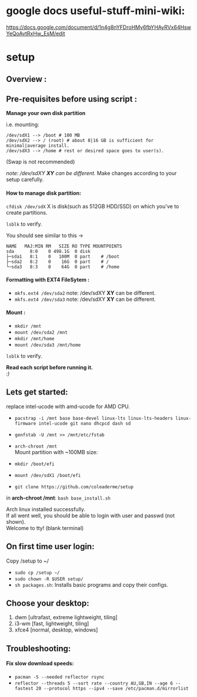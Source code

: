 # google docs useful-stuff-mini-wiki:
https://docs.google.com/document/d/1n4g8nYFDroHMy6fbYHAyRVx64HswYeQoAvtRxHw_EsM/edit

# setup
## Overview : 

## Pre-requisites before using script : 

**Manage your own disk partition**

i.e. mounting:

    /dev/sdX1 --> /boot # 100 MB
    /dev/sdX2 --> / (root) # about 8|16 GB is sufficient for minimal|average install.
    /dev/sdX3 --> /home # rest or desired space goes to user(s).

(Swap is not recommended)       

*note: /dev/sdXY **XY** can be different.*
Make changes according to your setup carefully.

#### How to manage disk partition:

`cfdisk /dev/sdX` X is disk(such as 512GB HDD/SSD) on which you've to create partitions.

`lsblk` to verify.

You should see similar to this ->

    NAME   MAJ:MIN RM   SIZE RO TYPE MOUNTPOINTS
    sda      8:0    0 498.1G  0 disk
    ├─sda1   8:1    0   100M  0 part    # /boot
    ├─sda2   8:2    0    16G  0 part    # /
    └─sda3   8:3    0    64G  0 part    # /home

#### Formatting with EXT4 FileSytem :
- `mkfs.ext4 /dev/sda2` note: /dev/sdXY **XY** can be different.
- `mkfs.ext4 /dev/sda3` note: /dev/sdXY **XY** can be different.

#### Mount :
- `mkdir /mnt`
- `mount /dev/sda2 /mnt`
- `mkdir /mnt/home`
- `mount /dev/sda3 /mnt/home` 

`lsblk` to verify.  

**Read each script before running it.**  
  *:)*  

## Lets get started:  
replace intel-ucode with amd-ucode for AMD CPU.  
- `pacstrap -i /mnt base base-devel linux-lts linux-lts-headers linux-firmware intel-ucode git nano dhcpcd dash sd`  
- `genfstab -U /mnt >> /mnt/etc/fstab`    
  
  
- `arch-chroot /mnt`  
Mount partition with ~100MB size:  
- `mkdir /boot/efi`  
- `mount /dev/sdX1 /boot/efi`  
   
- `git clone https://github.com/coleaderme/setup`  

in **arch-chroot /mnt**: `bash base_install.sh`   
  
Arch linux installed successfully.  
If all went well, you should be able to login with user and passwd (not shown).  
Welcome to tty! (blank terminal)  

## On first time user login:  
Copy /setup to ~/   
- `sudo cp /setup ~/`   
- `sudo chown -R $USER setup/`  
- `sh packages.sh`: Installs basic programs and copy their configs.     

## Choose your desktop:  
1. dwm    [ultrafast, extreme lightweight, tiling]  
2. i3-wm  [fast, lightweight, tiling]  
3. xfce4  [normal, desktop, windows]  


## Troubleshooting: 
#### Fix slow download speeds:  
- `pacman -S --needed reflector rsync`  
- `reflector --threads 5 --sort rate --country AU,GB,IN --age 6 --fastest 20 --protocol https --ipv4 --save /etc/pacman.d/mirrorlist`  
